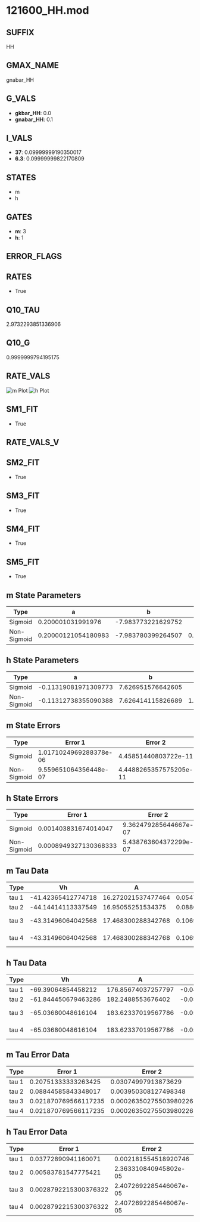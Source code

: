 # 121600_HH.mod

## SUFFIX

HH

## GMAX_NAME

gnabar_HH

## G_VALS

- **gkbar_HH**: 0.0
- **gnabar_HH**: 0.1

## I_VALS

- **37**: 0.09999999190350017
- **6.3**: 0.09999999822170809

## STATES

- m
- h

## GATES

- **m**: 3
- **h**: 1

## ERROR_FLAGS


## RATES

- True

## Q10_TAU

2.9732293851336906

## Q10_G

0.9999999794195175

## RATE_VALS

![m Plot](/Users/pbozelos/Dropbox/icg-Chai-Panos/supermodels/output_markdown_files/Na/121600_HH.mod/images/m.png)
![h Plot](/Users/pbozelos/Dropbox/icg-Chai-Panos/supermodels/output_markdown_files/Na/121600_HH.mod/images/h.png)

## SM1_FIT

- True

## RATE_VALS_V

## SM2_FIT

- True

## SM3_FIT

- True

## SM4_FIT

- True

## SM5_FIT

- True

## m State Parameters

| Type | a | b | c | d |
| --- | --- | --- | --- | --- |
| Sigmoid | 0.200001031991976 | -7.983773221629752 |
| Non-Sigmoid | 0.20000121054180983 | -7.983780399264507 | 0.9999996162210706 | 1.8345780724456376e-07 |

## h State Parameters

| Type | a | b | c | d |
| --- | --- | --- | --- | --- |
| Sigmoid | -0.11319081971309773 | 7.626951576642605 |
| Non-Sigmoid | -0.11312738355090388 | 7.626414115826689 | 1.0008852462421431 | 0.00028971692225573985 |

## m State Errors

| Type | Error 1 | Error 2 | Error 3 |
| --- | --- | --- | --- |
| Sigmoid | 1.0171024969288378e-06 | 4.45851440803722e-11 | 6.054011810233349e-07 |
| Non-Sigmoid | 9.559651064356448e-07 | 4.4488265357575205e-11 | 5.690108973291897e-07 |

## h State Errors

| Type | Error 1 | Error 2 | Error 3 |
| --- | --- | --- | --- |
| Sigmoid | 0.001403831674014047 | 9.362479285644667e-07 | 0.0011907732953924165 |
| Non-Sigmoid | 0.0008949327130368333 | 5.438763604372299e-07 | 0.0007591095111924955 |

## m Tau Data

| Type | Vh | A | b1 | b2 | c1 | c2 | d1 | d2 | e1 | e2 |
| --- | --- | --- | --- | --- | --- | --- | --- | --- | --- | --- |
| tau 1 | -41.42365412774718 | 16.272021537477464 | 0.0547795713432143 | 0.056839578107226243 |
| tau 2 | -44.14414113337549 | 16.95055251534375 | 0.08804962897824345 | 0.0009205661943172751 | 0.06531870798858708 | -0.0003143110710631102 |
| tau 3 | -43.31496064042568 | 17.468300288342768 | 0.10694386570839196 | 0.0021608330727898037 | 1.7839927867332345e-05 | 0.0811454810601486 | -0.0008106137429426831 | 3.0067540951976706e-06 |
| tau 4 | -43.31496064042568 | 17.468300288342768 | 0.10694386570839196 | 0.0021608330727898037 | 1.7839927867332345e-05 | 0.0 | 0.0811454810601486 | -0.0008106137429426831 | 3.0067540951976706e-06 | 0.0 |

## h Tau Data

| Type | Vh | A | b1 | b2 | c1 | c2 | d1 | d2 | e1 | e2 |
| --- | --- | --- | --- | --- | --- | --- | --- | --- | --- | --- |
| tau 1 | -69.39064854458212 | 176.85674037257797 | -0.04197115184371375 | -0.07225710688275665 |
| tau 2 | -61.844450679463286 | 182.2488553676402 | -0.05920065662152472 | 0.00021626128247240862 | -0.04590957958849269 | 0.00032131204453972567 |
| tau 3 | -65.03680048616104 | 183.62337019567786 | -0.05193060985662267 | 7.938329719955085e-05 | 6.549944579212055e-07 | -0.05710840143624157 | 0.0002182938020590858 | 1.4886036341358832e-06 |
| tau 4 | -65.03680048616104 | 183.62337019567786 | -0.05193060985662267 | 7.938329719955085e-05 | 6.549944579212055e-07 | 0.0 | -0.05710840143624157 | 0.0002182938020590858 | 1.4886036341358832e-06 | 0.0 |

## m Tau Error Data

| Type | Error 1 | Error 2 | Error 3 |
| --- | --- | --- | --- |
| tau 1 | 0.20751333333263425 | 0.03074997913873629 | 0.11184519690894903 |
| tau 2 | 0.08844585843348017 | 0.003950308127498348 | 0.047670404081538276 |
| tau 3 | 0.021870769566117235 | 0.00026350275503980226 | 0.011787871600286921 |
| tau 4 | 0.021870769566117235 | 0.00026350275503980226 | 0.011787871600286921 |

## h Tau Error Data

| Type | Error 1 | Error 2 | Error 3 |
| --- | --- | --- | --- |
| tau 1 | 0.03772890941160071 | 0.002181554518920746 | 0.023425247281490664 |
| tau 2 | 0.00583781547775421 | 2.363310840945802e-05 | 0.00362460175188785 |
| tau 3 | 0.0028792215300376322 | 2.4072692285446067e-05 | 0.001787660374264232 |
| tau 4 | 0.0028792215300376322 | 2.4072692285446067e-05 | 0.001787660374264232 |

